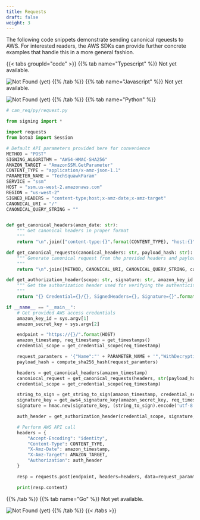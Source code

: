 ```yaml
---
title: Requests
draft: false
weight: 3
---
```


The following code snippets demonstrate sending canonical rqeuests to AWS. For interested readers, the AWS SDKs can provide
further concrete examples that handle this in a more general fashion.

{{< tabs groupId="code" >}}
{{% tab name="Typescript" %}}
Not yet available.

![Not Found (yet)](/parrots/parrotnotfound.gif)
{{% /tab %}}
{{% tab name="Javascript" %}}
Not yet available.

![Not Found (yet)](/parrots/parrotnotfound.gif)
{{% /tab %}}
{{% tab name="Python" %}}
```py
# can_req/py/request.py

from signing import *

import requests
from boto3 import Session

# Default API parameters provided here for convenience
METHOD = "POST"
SIGNING_ALGORITHM = "AWS4-HMAC-SHA256"
AMAZON_TARGET = "AmazonSSM.GetParameter"
CONTENT_TYPE = "application/x-amz-json-1.1"
PARAMETER_NAME = "TechSquawkParam"
SERVICE = "ssm"
HOST = "ssm.us-west-2.amazonaws.com"
REGION = "us-west-2"
SIGNED_HEADERS = "content-type;host;x-amz-date;x-amz-target"
CANONICAL_URI = "/"
CANONICAL_QUERY_STRING = ""


def get_canonical_headers(amzn_date: str):
    """ Get canonical headers in proper format
    """
    return "\n".join(["content-type:{}".format(CONTENT_TYPE), "host:{}".format(HOST), "x-amz-date:{}".format(amzn_date), "x-amz-target:{}\n".format(AMAZON_TARGET)])

def get_canonical_requests(canonical_headers: str, payload_hash: str):
    """ Generate canonical request from the provided headers and payload hash
    """
    return "\n".join([METHOD, CANONICAL_URI, CANONICAL_QUERY_STRING, canonical_headers, SIGNED_HEADERS, payload_hash])

def get_authorization_header(scope: str, signature: str, amazon_key_id: str):
    """ Get the authorization header used for verifying the authenticity of the request
    """
    return "{} Credential={}/{}, SignedHeaders={}, Signature={}".format(SIGNING_ALGORITHM, amazon_key_id, scope, SIGNED_HEADERS, signature)

if __name__ == "__main__":
    # Get provided AWS access credentials
    amazon_key_id = sys.argv[1]
    amazon_secret_key = sys.argv[2]

    endpoint = "https://{}/".format(HOST)
    amazon_timestamp, req_timestamp = get_timestamps()
    credential_scope = get_credential_scope(req_timestamp)

    request_paramters = '{"Name":"' + PARAMETER_NAME + '","WithDecryption":true}'
    payload_hash = compute_sha256_hash(request_paramters)

    headers = get_canonical_headers(amazon_timestamp)
    canoniocal_request = get_canonical_requests(headers, str(payload_hash))
    credential_scope = get_credential_scope(req_timestamp)

    string_to_sign = get_string_to_sign(amazon_timestamp, credential_scope, canoniocal_request)
    signature_key = get_aws4_signature_key(amazon_secret_key, req_timestamp, REGION, SERVICE)
    signature = hmac.new(signature_key, (string_to_sign).encode('utf-8'), hashlib.sha256).hexdigest()

    auth_header = get_authorization_header(credential_scope, signature, amazon_key_id)

    # Perform AWS API call
    headers = {
        "Accept-Encoding": "identity",
        "Content-Type": CONTENT_TYPE,
        "X-Amz-Date": amazon_timestamp,
        "X-Amz-Target": AMAZON_TARGET,
        "Authorization": auth_header
    }

    resp = requests.post(endpoint, headers=headers, data=request_paramters)

    print(resp.content)

```
{{% /tab %}}
{{% tab name="Go" %}}
Not yet available.

![Not Found (yet)](/parrots/parrotnotfound.gif)
{{% /tab %}}
{{< /tabs >}}